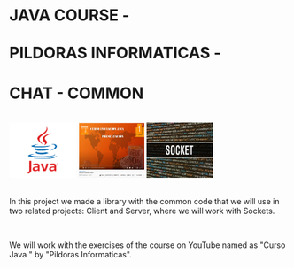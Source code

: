# JAVA  COURSE - <br><br> PILDORAS INFORMATICAS - 

# CHAT - COMMON

<br>

<div align="left">
<img src="src/main/resources/java.png" height="100" width="120"/>
<img src="src/main/resources/javacourse.png" height="100" width="120"/>
<img src="src/main/resources/sockets.jpg" height="100" width="120"/>
</div>

<br>


In this project we made a library with the common code that we will 
use in two related projects: Client and Server, where we will work 
with Sockets.

<br>

We will work with the exercises of the course on YouTube named as "Curso Java " by "Pildoras Informaticas".